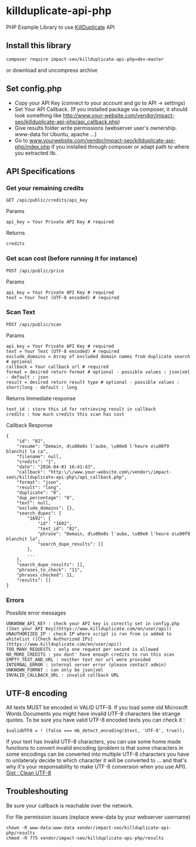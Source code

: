 # killduplicate-api-php
PHP Example Library to use [KillDuplicate](https://www.killduplicate.com) API

## Install this library
```
composer require impact-seo/killduplicate-api-php=dev-master
```
or download and uncompress archive

## Set config.php
- Copy your API Key (connect to your account and go to API -> settings)
- Set Your API Callback. (If you installed package via composer, it should look something like http://www.your-website.com/vendor/impact-seo/killduplicate-api-php/api_callback.php)
- Give results folder write permissions (webserver user's ownership. www-data for Ubuntu, apache ...)
- Go to www.yourwebsite.com/vendor/impact-seo/killduplicate-api-php/index.php if you installed through composer or adapt path to where you extracted lib.

## API Specifications

### Get your remaining credits
```
GET /api/public/credits/api_key
```
Params
```
api_key = Your Private API Key # required
```
Returns
```
credits
```

### Get scan cost (before running it for instance)
```
POST /api/public/price
```
Params
```
api_key = Your Private API Key # required
text = Your Text (UTF-8 encoded) # required
```

### Scan Text
```
POST /api/public/scan
```
Params
```
api_key = Your Private API Key # required
text = Your Text (UTF-8 encoded) # required
exclude_domains = Array of excluded domain names from duplicate search # optional
callback = Your callback url # required
format = desired return format # optional - possible values : json|xml - default : json 
result = desired return result type # optional - possible values : short|long - default : long
```
Returns
Immediate response
```
text_id : store this id for retrieving result in callback
credits : how much credits this scan has cost
```
Callback Response
```
{
    "id": "82",
    "resume": "Demain, d\u00e8s l'aube, \u00e0 l'heure o\u00f9 blanchit la ca",
    "filename": null,
    "credits": "1",
    "date": "2016-04-01 16:41:43",
    "callback": "http:\/\/www.your-website.com\/vendor\/impact-seo\/killduplicate-api-php\/api_callback.php",
    "format": "json",
    "result": "long",
    "duplicate": "0",
    "dup_percentage": "0",
    "text": null,
    "exclude_domains": {},
    "search_dupes": {
        "1692": {
            "id": "1692",
            "text_id": "82",
            "phrase": "Demain, d\u00e8s l'aube, \u00e0 l'heure o\u00f9 blanchit la",
            "search_dupe_results": []
        },
        ...
    },
    "search_dupe_results": [],
    "phrases_to_check": "11",
    "phrases_checked": 11,
    "results": []
}
```

### Errors
Possible error messages
```
UNKWONW_API_KEY : check your API key is corectly set in config.php ([Get your API Key](https://www.killduplicate.com/en/user/api))
UNAUTHORIZED_IP : check IP where script is run from is added to whitelist ([Chech Authorized IPs](https://www.killduplicate.com/en/user/api))
TOO_MANY_REQUESTS : only one request per second is allowed
NO_MORE_CREDITS : you dont' have enough credits to run this scan
EMPTY_TEXT_AND_URL : neither text nor url were provided
INTERNAL_ERROR : internal server error (please contact admin)
UNKNOWN_FORMAT : can only be json|xml
INVALID_CALLBACK_URL : invalid callback URL 
```

## UTF-8 encoding

All texts MUST be encoded in VALID UTF-8. If you load some old Microsoft Words Documents you might have invalid UTF-8 characters like strange quotes. To be sure you have valid UTF-8 encoded texts you can check it :
```
$validUTF8 = ! (false === mb_detect_encoding($text, 'UTF-8', true));
```
If your text has invalid UTF-8 characters, you can use some home made functions to convert invalid encoding (problem is that some characters in some encodings can be converted into multiple UTF-8 characters you have to unilateraly decide to which character it will be converted to ... and that's why it's your responsability to make UTF-8 conversion when you use API).
[Gist : Clean UTF-8](https://gist.github.com/ImpactSeo/78561612047efa7591264b8276357a4b)

## Troubleshouting

Be sure your callback is reachable over the network. 

For file permission issues (replace www-data by your webserver username)
```
chown -R www-data:www-data vendor/impact-seo/killduplicate-api-php/results
chmod -R 775 vendor/impact-seo/killduplicate-api-php/results
```
